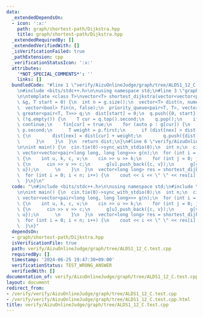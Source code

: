 ```yaml
---
data:
  _extendedDependsOn:
  - icon: ':x:'
    path: graph/shortest-path/Dijkstra.hpp
    title: graph/shortest-path/Dijkstra.hpp
  _extendedRequiredBy: []
  _extendedVerifiedWith: []
  _isVerificationFailed: true
  _pathExtension: cpp
  _verificationStatusIcon: ':x:'
  attributes:
    '*NOT_SPECIAL_COMMENTS*': ''
    links: []
  bundledCode: "#line 1 \"verify/AizuOnlineJudge/graph/tree/ALDS1_12_C.test.cpp\"\n\
    \n#include <bits/stdc++.h>\n\nusing namespace std;\n#line 3 \"graph/shortest-path/Dijkstra.hpp\"\
    \n\ntemplate <class T>\nvector<T> shortest_dijkstra(vector<vector<pair<T, T>>>\
    \ &g, T start = 0) {\n  int n = g.size();\n  vector<T> dist(n, numeric_limits<T>::max());\n\
    \  vector<bool> fin(n, false);\n  priority_queue<pair<T, T>, vector<pair<T, T>>,\
    \ greater<pair<T, T>>> q;\n  dist[start] = 0;\n  q.push({0, start});\n\n  while\
    \ (!q.empty()) {\n    T cur = q.top().second;\n    q.pop();\n    if (fin[cur])\
    \ continue;\n    fin[cur] = true;\n    for (auto p : g[cur]) {\n      T nex =\
    \ p.second;\n      T weight = p.first;\n      if (dist[nex] > dist[cur] + weight)\
    \ {\n        dist[nex] = dist[cur] + weight;\n        q.push({dist[nex], nex});\n\
    \      }\n    }\n  }\n  return dist;\n}\n#line 6 \"verify/AizuOnlineJudge/graph/tree/ALDS1_12_C.test.cpp\"\
    \n\nint main() {\n  cin.tie(0)->sync_with_stdio(0);\n  int n;\n  cin >> n;\n \
    \ vector<vector<pair<long long, long long>>> g(n);\n  for (int i = 0; i < n; i++)\
    \ {\n    int u, k, c, v;\n    cin >> u >> k;\n    for (int j = 0; j < k; j++)\
    \ {\n      cin >> v >> c;\n      g[u].push_back({c, v});\n      g[v].push_back({c,\
    \ u});\n      \n    }\n  }\n  vector<long long> res = shortest_dijkstra<long long>(g);\n\
    \  for (int i = 0; i < n; i++) {\n    cout << i << \" \" << res[i] << endl;\n\
    \  }\n}\n"
  code: "\n#include <bits/stdc++.h>\n\nusing namespace std;\n#include \"../../../../graph/shortest-path/Dijkstra.hpp\"\
    \n\nint main() {\n  cin.tie(0)->sync_with_stdio(0);\n  int n;\n  cin >> n;\n \
    \ vector<vector<pair<long long, long long>>> g(n);\n  for (int i = 0; i < n; i++)\
    \ {\n    int u, k, c, v;\n    cin >> u >> k;\n    for (int j = 0; j < k; j++)\
    \ {\n      cin >> v >> c;\n      g[u].push_back({c, v});\n      g[v].push_back({c,\
    \ u});\n      \n    }\n  }\n  vector<long long> res = shortest_dijkstra<long long>(g);\n\
    \  for (int i = 0; i < n; i++) {\n    cout << i << \" \" << res[i] << endl;\n\
    \  }\n}"
  dependsOn:
  - graph/shortest-path/Dijkstra.hpp
  isVerificationFile: true
  path: verify/AizuOnlineJudge/graph/tree/ALDS1_12_C.test.cpp
  requiredBy: []
  timestamp: '2024-06-25 19:47:30+09:00'
  verificationStatus: TEST_WRONG_ANSWER
  verifiedWith: []
documentation_of: verify/AizuOnlineJudge/graph/tree/ALDS1_12_C.test.cpp
layout: document
redirect_from:
- /verify/verify/AizuOnlineJudge/graph/tree/ALDS1_12_C.test.cpp
- /verify/verify/AizuOnlineJudge/graph/tree/ALDS1_12_C.test.cpp.html
title: verify/AizuOnlineJudge/graph/tree/ALDS1_12_C.test.cpp
---
```

